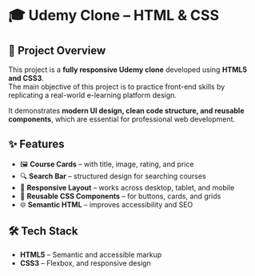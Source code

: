 # 🎓 Udemy Clone – HTML & CSS

## 📌 Project Overview
This project is a **fully responsive Udemy clone** developed using **HTML5 and CSS3**.  
The main objective of this project is to practice front-end skills by replicating a real-world e-learning platform design.  

It demonstrates **modern UI design, clean code structure, and reusable components**, which are essential for professional web development.

## ✨ Features
- 🖼️ **Course Cards** – with title, image, rating, and price  
- 🔍 **Search Bar** – structured design for searching courses  
- 📱 **Responsive Layout** – works across desktop, tablet, and mobile  
- 🎨 **Reusable CSS Components** – for buttons, cards, and grids  
- 🌐 **Semantic HTML** – improves accessibility and SEO  

## 🛠️ Tech Stack
- **HTML5** – Semantic and accessible markup  
- **CSS3** – Flexbox, and responsive design  
